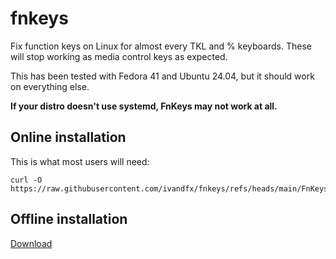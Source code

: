 # fnkeys
Fix function keys on Linux for almost every TKL and % keyboards. These will stop working as media control keys as expected.

This has been tested with Fedora 41 and Ubuntu 24.04, but it should work on everything else.

**If your distro doesn't use systemd, FnKeys may not work at all.**

## Online installation
This is what most users will need:
```
curl -O https://raw.githubusercontent.com/ivandfx/fnkeys/refs/heads/main/FnKeysFix.sh
```

## Offline installation
[Download](blob:https://github.com/8810b996-3ade-47d2-b781-2cf4922d17ba)
